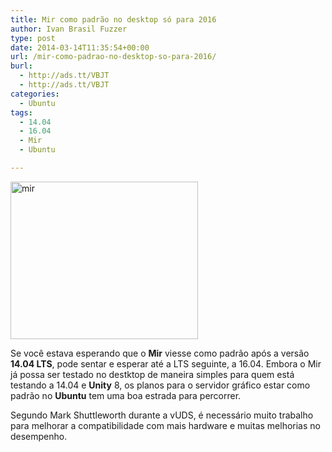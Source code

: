 ```yaml
---
title: Mir como padrão no desktop só para 2016
author: Ivan Brasil Fuzzer
type: post
date: 2014-03-14T11:35:54+00:00
url: /mir-como-padrao-no-desktop-so-para-2016/
burl:
  - http://ads.tt/VBJT
  - http://ads.tt/VBJT
categories:
  - Ubuntu
tags:
  - 14.04
  - 16.04
  - Mir
  - Ubuntu

---
```

<a title="Servidor gráfico Mir como padrão só no Ubuntu 16.04 LTS" href="http://www.ubuntero.com.br/wp-content/uploads/2013/08/mir.png" rel="lightbox"><img class="aligncenter size-medium wp-image-5881" alt="mir" src="http://www.ubuntero.com.br/wp-content/uploads/2013/08/mir-300x252.png" width="300" height="252" /></a>

Se você estava esperando que o **Mir** viesse como padrão após a versão **14.04 LTS**, pode sentar e esperar até a LTS seguinte, a 16.04. Embora o Mir já possa ser testado no destktop de maneira simples para quem está testando a 14.04 e **Unity** 8, os planos para o servidor gráfico estar como padrão no **Ubuntu** tem uma boa estrada para percorrer.

Segundo Mark Shuttleworth durante a vUDS, é necessário muito trabalho para melhorar a compatibilidade com mais hardware e muitas melhorias no desempenho.